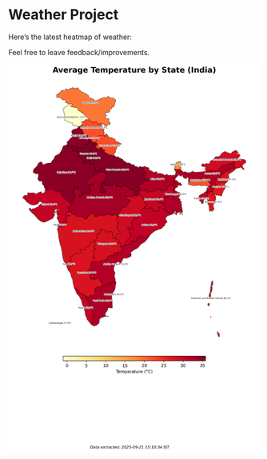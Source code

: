 # Weather Project

Here’s the latest heatmap of weather:

Feel free to leave feedback/improvements.

![India Heatmap](docs/assets/india_heatmap.png?v=CFC814)
